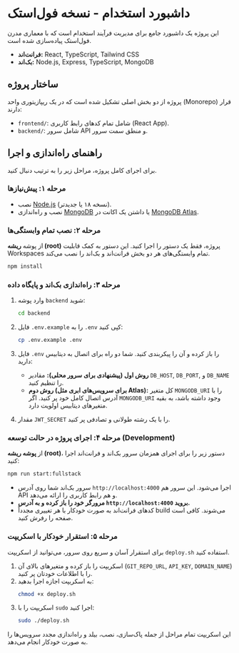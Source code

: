 # داشبورد استخدام - نسخه فول‌استک

این پروژه یک داشبورد جامع برای مدیریت فرآیند استخدام است که با معماری مدرن فول‌استک پیاده‌سازی شده است.

- **فرانت‌اند:** React, TypeScript, Tailwind CSS
- **بک‌اند:** Node.js, Express, TypeScript, MongoDB

## ساختار پروژه

پروژه از دو بخش اصلی تشکیل شده است که در یک ریپازیتوری واحد (Monorepo) قرار دارند:

- `frontend/`: شامل تمام کدهای رابط کاربری (React App).
- `backend/`: شامل سرور API و منطق سمت سرور.

## راهنمای راه‌اندازی و اجرا

برای اجرای کامل پروژه، مراحل زیر را به ترتیب دنبال کنید.

### مرحله ۱: پیش‌نیازها

- نصب [Node.js](https://nodejs.org/) (نسخه ۱۸ یا جدیدتر).
- نصب و راه‌اندازی [MongoDB](https://www.mongodb.com/try/download/community) یا داشتن یک اکانت در [MongoDB Atlas](https://www.mongodb.com/cloud/atlas).

### مرحله ۲: نصب تمام وابستگی‌ها

از پوشه **ریشه (root)** پروژه، فقط یک دستور را اجرا کنید. این دستور به کمک قابلیت Workspaces تمام وابستگی‌های هر دو بخش فرانت‌اند و بک‌اند را نصب می‌کند.

```bash
npm install
```

### مرحله ۳: راه‌اندازی بک‌اند و پایگاه داده

1.  وارد پوشه `backend` شوید:
    ```bash
    cd backend
    ```
2.  فایل `.env.example` را به `.env` کپی کنید:
    ```bash
    cp .env.example .env
    ```
3.  فایل `.env` را باز کرده و آن را پیکربندی کنید. شما دو راه برای اتصال به دیتابیس دارید:
    -   **روش اول (پیشنهادی برای سرور محلی):** مقادیر `DB_HOST`, `DB_PORT`, و `DB_NAME` را تنظیم کنید.
    -   **روش دوم (برای سرویس‌های ابری مثل Atlas):** کل متغیر `MONGODB_URI` را با آدرس اتصال کامل خود پر کنید. اگر `MONGODB_URI` وجود داشته باشد، به بقیه متغیرهای دیتابیس اولویت دارد.

4.  مقدار `JWT_SECRET` را با یک رشته طولانی و تصادفی پر کنید.

### مرحله ۴: اجرای پروژه در حالت توسعه (Development)

از **پوشه ریشه (root)**، دستور زیر را برای اجرای همزمان سرور بک‌اند و فرانت‌اند اجرا کنید:

```bash
npm run start:fullstack
```

-   سرور بک‌اند شما روی آدرس `http://localhost:4000` اجرا می‌شود. این سرور هم API و هم رابط کاربری را ارائه می‌دهد.
-   **مرورگر خود را باز کرده و به آدرس `http://localhost:4000` بروید.**
-   کدهای فرانت‌اند به صورت خودکار با هر تغییری مجدداً build می‌شوند. کافی است صفحه را رفرش کنید.

### مرحله ۵: استقرار خودکار با اسکریپت

برای استقرار آسان و سریع روی سرور، می‌توانید از اسکریپت `deploy.sh` استفاده کنید.

1.  اسکریپت را باز کرده و متغیرهای بالای آن (`GIT_REPO_URL`, `API_KEY`, `DOMAIN_NAME`) را با اطلاعات خودتان پر کنید.
2.  به اسکریپت اجازه اجرا بدهید:
    ```bash
    chmod +x deploy.sh
    ```
3.  اسکریپت را با `sudo` اجرا کنید:
    ```bash
    sudo ./deploy.sh
    ```
این اسکریپت تمام مراحل از جمله پاک‌سازی، نصب، بیلد و راه‌اندازی مجدد سرویس‌ها را به صورت خودکار انجام می‌دهد.
